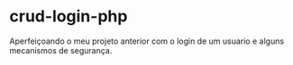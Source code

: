 # crud-login-php

Aperfeiçoando o meu projeto anterior com o login de um usuario e alguns mecanismos de segurança.
